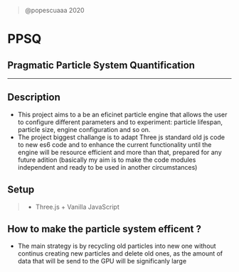 > @popescuaaa 2020
# PPSQ
## Pragmatic Particle System Quantification
---
## Description
- This project aims to a be an eficinet particle engine that allows the user to configure different parameters and to experiment: particle lifespan, particle size, engine configuration and so on.
- The project biggest challange is to adapt Three js standard old js code to new es6 code and to enhance the current functionality until the engine will be resource efficient and more than that, prepared for any future adition (basically my aim is to make the code modules independent and ready to be used in another circumstances)
## Setup
> - Three.js + Vanilla JavaScript
## How to make the particle system efficent ?
- The main strategy is by recycling old particles into new one without continus creating new particles and delete old ones, as the amount of data that will be send to the GPU will be significanly large
